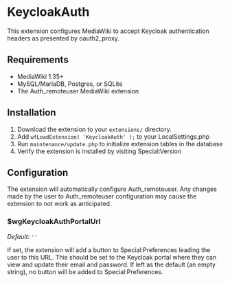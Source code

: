 # KeycloakAuth

This extension configures MediaWiki to accept Keycloak authentication headers as presented by oauth2_proxy.

## Requirements

- MediaWiki 1.35+
- MySQL/MariaDB, Postgres, or SQLite
- The Auth_remoteuser MediaWiki extension

## Installation

1. Download the extension to your `extensions/` directory.
2. Add `wfLoadExtension( 'KeycloakAuth' );` to your LocalSettings.php
3. Run `maintenance/update.php` to initialize extension tables in the database
4. Verify the extension is installed by visiting Special:Version

## Configuration

The extension will automatically configure Auth_remoteuser.
Any changes made by the user to Auth_remoteuser configuration may cause the extension
to not work as anticipated.

### $wgKeycloakAuthPortalUrl
*Default:* `''`

If set, the extension will add a button to Special:Preferences leading the user to this URL.
This should be set to the Keycloak portal where they can view and update their email and password.
If left as the default (an empty string), no button will be added to Special:Preferences.
